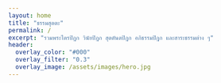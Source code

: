 ```yaml
---
layout: home
title: "ธรรมสุตตะ"
permalink: /
excerpt: "รวมพระไตรปิฎก วินัยปิฎก สุตตันตปิฎก อภิธรรมปิฎก และสาระธรรมต่าง ๆ"
header:
  overlay_color: "#000"
  overlay_filter: "0.3"
  overlay_image: /assets/images/hero.jpg
---
```


<div id="buddha-quote" style="padding: 1rem; color: #1B5E20; font-weight: bold; text-align: center;"></div>

<script>
fetch("/assets/data/quotes.json")
  .then(response => response.json())
  .then(data => {
    function showQuote() {
      const random = data[Math.floor(Math.random() * data.length)];
      document.getElementById("buddha-quote").innerHTML =
        `${random.quote}<br><small>${random.source}</small>`;
    }
    showQuote();
    setInterval(showQuote, 10000);
  });
</script>